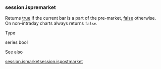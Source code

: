 ### session.ispremarket

Returns [true](#const_true) if the current bar is a part of the pre-market, [false](#const_false) otherwise. On non-intraday charts always returns `false`.

Type

series bool

See also

[session.ismarket](#var_session.ismarket)[session.ispostmarket](#var_session.ispostmarket)
